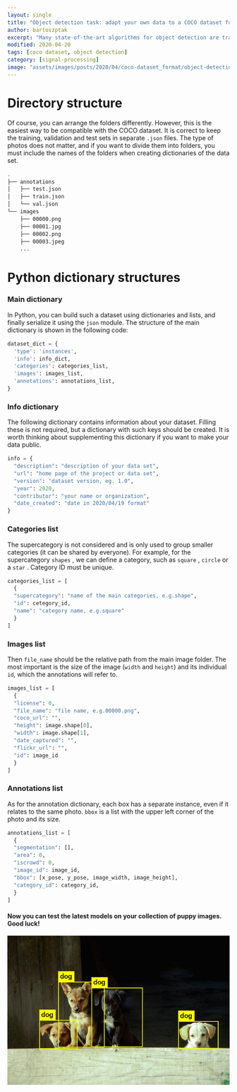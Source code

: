 ```yaml
---
layout: single
title: "Object detection task: adapt your own data to a COCO dataset format"
author: bartoszptak
excerpt: "Many state-of-the-art algorithms for object detection are trained evaluated on a COCO dataset set. In this article I show you how to adapt your collection to this format."
modified: 2020-04-20
tags: [coco dataset, object detection]
category: [signal-processing]
image: "assets/images/posts/2020/04/coco-dataset_format/object-detection.jpg"
---
```



# Directory structure

Of course, you can arrange the folders differently. However, this is the easiest way to be compatible with the COCO dataset. It is correct to keep the training, validation and test sets in separate `.json` files. The type of photos does not matter, and if you want to divide them into folders, you must include the names of the folders when creating dictionaries of the data set.

``` bash
.
├── annotations
│   ├── test.json
│   ├── train.json
│   └── val.json
└── images
    ├── 00000.png
    ├── 00001.jpg
    ├── 00002.png
    ├── 00003.jpeg
    ... 

```

# Python dictionary structures

### Main dictionary
In Python, you can build such a dataset using dictionaries and lists, and finally serialize it using the `json` module. The structure of the main dictionary is shown in the following code:

``` python
dataset_dict = {
  'type': 'instances', 
  'info': info_dict, 
  'categories': categories_list, 
  'images': images_list, 
  'annotations': annotations_list, 
}
```

### Info dictionary
The following dictionary contains information about your dataset. Filling these is not required, but a dictionary with such keys should be created. It is worth thinking about supplementing this dictionary if you want to make your data public.

``` python
info = {
  "description": "description of your data set", 
  "url": "home page of the project or data set", 
  "version": "dataset version, eg. 1.0", 
  "year": 2020, 
  "contributor": "your name or organization", 
  "date_created": "date in 2020/04/19 format"
}
```

### Categories list
The supercategory is not considered and is only used to group smaller categories (it can be shared by everyone). For example, for the supercategory `shapes` , we can define a category, such as `square` , `circle` or a `star` . Category ID must be unique.

``` python
categories_list = [
  {
  "supercategory": "name of the main categories, e.g.shape", 
  "id": cetegory_id, 
  "name": "category name, e.g.square"
  }
]

```

### Images list
Then `file_name` should be the relative path from the main image folder. The most important is the size of the image (`width` and `height`) and its individual `id`, which the annotations will refer to.
``` python
images_list = [
  {
  "license": 0, 
  "file_name": "file name, e.g.00000.png", 
  "coco_url": "", 
  "height": image.shape[0], 
  "width": image.shape[1], 
  "date_captured": "", 
  "flickr_url": "", 
  "id": image_id
  }
]
```

### Annotations list

As for the annotation dictionary, each box has a separate instance, even if it relates to the same photo. `bbox` is a list with the upper left corner of the photo and its size.
``` python
annotations_list = [
  {
  "segmentation": [], 
  "area": 0, 
  "iscrowd": 0, 
  "image_id": image_id, 
  "bbox": [x_pose, y_pose, image_width, image_height], 
  "category_id": category_id, 
  }
]
```

#### Now you can test the latest models on your collection of puppy images. Good luck!

![pupies prediction](../../../assets/images/posts/2020/04/coco-dataset_format/predictions.jpg)

